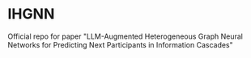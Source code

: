 # IHGNN
Official repo for paper "LLM-Augmented Heterogeneous Graph Neural Networks for Predicting Next Participants in Information Cascades"
